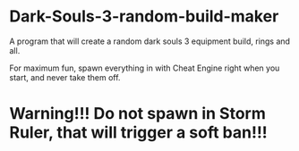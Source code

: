 # Dark-Souls-3-random-build-maker
A program that will create a random dark souls 3 equipment build, rings and all.

For maximum fun, spawn everything in with Cheat Engine right when you start, and never take them off.

# Warning!!! Do not spawn in Storm Ruler, that will trigger a soft ban!!!
